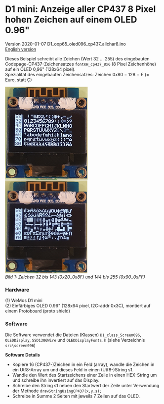 # D1 mini: Anzeige aller CP437 8 Pixel hohen Zeichen auf einem OLED 0.96"
Version 2020-01-07 D1_oop65_oled096_cp437_allchar8.ino   
[English version](./README.md "English version")   

Dieses Beispiel schreibt alle Zeichen (Wert 32 ... 255) des eingebauten Codepage-CP437-Zeichensatzes `fontKH_cp437_8x6` (8 Pixel Zeichenh&ouml;he) auf ein OLED 0,96" (128x64 pixel).   
Spezialit&auml;t des eingebauten Zeichensatzes: Zeichen 0x80 = 128 = &#x20AC; (= Euro, statt &#xc7;)   

![D1mini Zeichen 32 bis 143](./images/D1_oled096_allchar8_1of2.png "D1mini Zeichen 32 bis 143") ![D1mini Zeichen 144 bis 255](./images/D1_oled096_allchar8_2of2.png "D1mini Zeichen 144 bis 255")      
_Bild 1: Zeichen 32 bis 143 (0x20..0x8F) und 144 bis 255 (0x90..0xFF)_   

### Hardware
(1) WeMos D1 mini   
(2) Einf&auml;rbiges OLED 0.96" (128x64 pixel, I2C-addr 0x3C), montiert auf einem Protoboard (proto shield)    

### Software
Die Software verwendet die Dateien (Klassen) `D1_class_Screen096`, `OLEDDisplay`, `SSD1306Wire` und `OLEDDisplayFonts.h` (siehe Verzeichnis `src\screen096`)   

__Software Details__  
* Kopiere 16 (CP437-)Zeichen in ein Feld (array), wandle die Zeichen in ein Utf8-Array um und dieses Feld in einen (Utf8-)String s1.   
* Wandle den Wert des Startzeichens einer Zeile in einen HEX-String um und schreibe ihn invertiert auf das Display.   
* Schreibe den String s1 neben den Startwert der Zeile unter Verwendung der Methode `drawStringUsingCP437(x,y,s);`   
* Schreibe in Summe 2 Seiten mit jeweils 7 Zeilen auf das OLED.   
